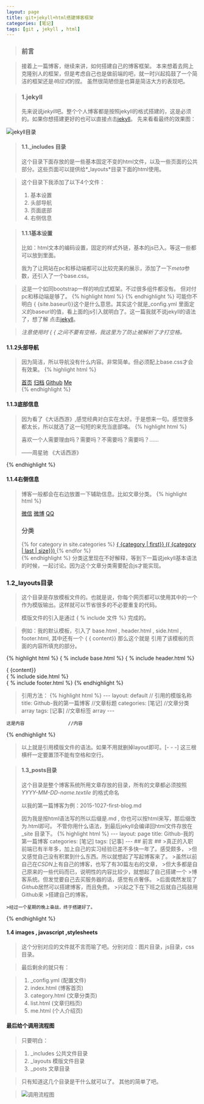 ```yaml
---
layout: page
title: git+jekyll+html搭建博客框架
categories: [笔记]
tags: [git , jekyll , html]
---
```


>### 前言 ###

>接着上一篇博客，继续来讲，如何搭建自己的博客框架。
>本来想着去网上克隆别人的框架，但是考虑自己也是做前端的吧，就一时兴起捣鼓了一个简洁的框架还是*响应式*的捏。
>虽然很简陋但是也算是简洁大方的表现吧。

>### 1.jekyll ###
>先来说说*jekyll*吧。整个个人博客都是按照jekyll的格式搭建的，这是必须的。如果你想搭建更好的也可以直接点击[jekyll]。
>先来看看最终的效果图：

![jekyll目录]({{site.baseurl}}/images/yi_06.jpg)

[jekyll]:http://jekyllrb.com/docs/home/

>#### 1.1._includes 目录 ####
>这个目录下面存放的是一些基本固定不变的html文件，以及一些页面的公共部分。这些页面可以提供给*_layouts*目录下面的html使用。

>这个目录下我添加了以下4个文件：
>
>1.   基本设置
>2.   头部导航
>3.   页面底部
>4.   右侧信息

>#### 1.1.1基本设置 ####
>比如：html文本的编码设置，固定的样式外链，基本的js已入。等这一些都可以放到里面。
>
>我为了让网站在pc和移动端都可以比较完美的展示，添加了一下*meta*参数，还引入了一个base.css。

>这是一个如同bootstrap一样的响应式框架。不过很多组件都没有。
>但对付pc和移动端是够了。
{% highlight html %}
 	<!-- base.html -->
 	<meta charset="UTF-8">
	<meta name="apple-mobile-web-app-title" content="{ {page.title}}">
	<meta name="apple-mobile-web-app-capable" content="yes">
	<meta name="apple-touch-fullscreen" content="yes">
	<meta http-equiv="Cache-Control" content="no-siteapp">
	<meta name="apple-mobile-web-app-status-bar-style" content="black-translucent">
	<meta name="format-detection" content="telephone=no">
	<meta name="format-detection" content="email=no">
	<meta content="width=device-width,initial-scale=1.0,maximum-scale=1.0,user-scalable=no" name="viewport">
	<link rel="stylesheet" href="{ {site.baseurl}}/stylesheets/normalize.css">
	<link rel="stylesheet" href="{ {site.baseurl}}/stylesheets/base.css">
	<link rel="stylesheet" href="{ {site.baseurl}}/stylesheets/syntax.css">
	<!-- 没有去空格 -->
	<script src="{ {site.baseurl}}/javascripts/base.js"></script>
	<!-- 去空格 -->
	<script src="{{site.baseurl}}/javascripts/base.js"></script>
	<title>{ {page.title}}</title>
{% endhighlight %}
>可能你不明白 { {site.baseurl}}这个是什么意思。其实这个就是_config.yml 里面定义的baseurl的值，看上面的js引入就明白了。这一篇我就不说jekyll的语法了，想了解 点击[jekyll]。

>*注意使用时 { { 之间不要有空格，我这里为了防止被解析了才打空格。*



#### 1.1.2头部导航 ###
>因为简洁，所以导航没有什么内容。非常简单。但必须配上base.css才会有效果。
{% highlight html %}
 	<!-- header.html -->
 	<div class="j-container-fluid j-header">
		<div class="j-row">
			<div class="j-container">
				<nav class="j-row j-nav">
					<a href="{ {site.baseurl}}/">首页</a>
					<a href="{ {site.baseurl}}/list.html">归档</a>
					<a href="https://github.com/Yi-love">Github</a>
					<a href="{ {site.baseurl}}/me.html">Me</a>
				</nav>
			</div>
		</div>
	</div>
{% endhighlight %}


#### 1.1.3底部信息 ###
>因为看了《大话西游》,感觉经典对白实在太好。于是想来一句。感觉很多都太长，所以就选了这一句短的来充当底部咯。
{% highlight html %}
 	<!-- footer.html -->
 	<div class="j-container-fluid j-footer">
		<div class="j-container">
			<p class="j-footer-say">喜欢一个人需要理由吗？需要吗？不需要吗？需要吗？……</p>
			<p class="j-footer-say j-tlgr">——周星驰 《大话西游》</p>
		</div>
	</div>

{% endhighlight %}

#### 1.1.4右侧信息  ###
>博客一般都会在右边放置一下辅助信息。比如文章分类。
{% highlight html %}
 	<!-- side.html -->
 	<div class="j-col-xs-12 j-col-sm-12 j-col-md-3">
		<div class="j-user">
			<div class="j-user-thumb">
				<a href=""><img src="{ {site.baseurl}}/images/user.jpg" alt="" /></a>
			</div>
			<div class="j-user-info">
				<a href="">微信</a>
				<a href="">微博</a>
				<a href="">QQ</a>
			</div>
		</div>
		<div class="j-class-list">
			<h3 class="j-row">分类</h3>
			{% for category in site.categories %}
			<a href="{ {site.baseurl}}/category.html?category={ { category|first}}">
				{ {category | first}} 
				<span class="j-class-i-num">({ {category | last | size}})</span>
			</a>
			{% endfor %}
		</div>
	</div>
{% endhighlight %}
>分类这里现在不好解释，等到下一篇说jekyll基本语法的时候，一起讨论。因为这个文章分类需要配合js才能实现。


### 1.2_layouts目录 ####
>这个目录是存放模板文件的。也就是说，你每个网页都可以使用其中的一个作为模版输出。这样就可以节省很多的不必要重复的代码。
>
>模版文件的引入是通过 { % include 文件  %} 完成的。
 
>例如：我的默认模板，引入了 base.html , header.html , side.html , footer.html, 其中还有一个 { { content}} 那么这个就是 引用了该模板的页面的内容所填充的部分。

{% highlight html %}
 	<!-- default.html -->
 	<!DOCTYPE html>
	<html lang="zh-cmn-Hans">
	<head>
		{ % include base.html %}
	</head>
	<body>
		{ % include header.html %}
		<div class="j-container">
			<div class="j-row">
				<div class="j-col-xs-12 j-col-sm-12 j-col-md-9">
					{ {content}}
				</div>
				{ % include side.html %}
			</div>
		</div>
		{ % include footer.html %}
	</body>
	</html>
{% endhighlight %}

>引用方法：
{% highlight html %}
 	---
	layout: default  // 引用的模版名称
	title: Github-我的第一篇博客   //文章标题
	categories:  [笔记]      //文章分类 array
	tags: [记事]             //文章标签 array
	---
	
	这是内容                //内容
{% endhighlight %}
>以上就是引用模版文件的语法。如果不用就删掉layout即可。[*- - -*] 这三根横杆一定要置顶不能有空格和空行。


>#### 1.3_posts目录 ####
>这个目录是整个博客系统所用文章存放的目录，所有的文章都必须按照   *YYYY-MM-DD-name.textile* 的格式命名
>
>以我的第一篇博客为例：2015-1027-first-blog.md
>
>因为我是按html语法写的所以后缀是.md , 你也可以按html来写，那后缀改为.html即可。
>不管你用什么语法，到最后jekyll会编译回html文件存放在 _site 目录下。
{% highlight html %}
 	---
	layout: page
	title: Github-我的第一篇博客
	categories:  [笔记]
	tags: [记事]
	---
	## 前言 ##
	>真正的入职前端已有半年多，加上自己的实习经验已差不多快一年了。感受颇多，
	>但又感觉自己没有积累到什么东西。所以就想起了写起博客来了。
	>虽然以前自己在*CSDN*上有自己的博客，也写了有30篇左右的文章，
	>但大多都是自己原来的一些代码而已，说明性的内容比较少，就想起了自己搭建一个
	>博客系统。但发觉要自己去买服务器的话，感觉有点奢侈。
	>后面偶然发现了*Github*居然可以搭建博客，而且免费。
	>兴起之下在下班之后就自己捣鼓用Github来
	>搭建自己的博客。
	
	>经过一个星期的晚上奋战，终于搭建好了。

{% endhighlight %}


#### 1.4 images , javascript ,stylesheets ####
>这个分别对应的文件就不言而喻了吧。分别对应：图片目录，js目录，css目录。

> 最后剩余的就只有：

>1.   _config.yml (配置文件)
>2.   index.html  (博客首页)
>3.   category.html (文章分类页)
>4.   list.html  (文章归档页)
>5.   me.html   (个人介绍页)


#### 最后给个调用流程图 ####
>只要明白：

>1.   _includes  公共文件目录
>2.   _layouts  模版文件目录
>3.   _posts    文章目录

>只有知道这几个目录是干什么就可以了。
>其他的简单了吧。

>![调用流程图]({{site.baseurl}}/images/yi_07.jpg)
























